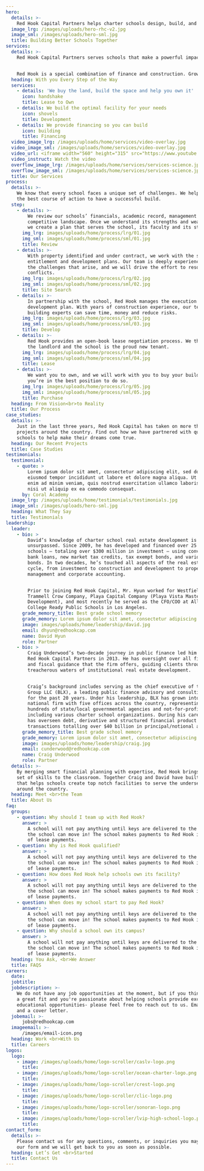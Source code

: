 ```yaml
---
hero:
  details: >-
    Red Hook Capital Partners helps charter schools design, build, and own their perfect campus.
  image_lrg: /images/uploads/hero-rhc-v2.jpg
  image_sml: /images/uploads/hero-sml.jpg
  title: Building Better Schools Together
services:
  details: >-
    Red Hook Capital Partners serves schools that make a powerful impact in their communities. We partner with high-quality schools that teach underserved students, ELL and students of color, as well as ones that provide free and reduced fee lunches or offer unique aspects to education. 


    Red Hook is a special combination of finance and construction. Growing from co-founders Craig Underwood’s financial savvy and David Hyun’s deep knowledge of real estate development, Red Hook supports charter school leaders as they navigate bureaucratic red tape, construction complexity and tight timeframes. We’re (literally) invested in seeing you succeed. 
  heading: With you Every Step of the Way
  services:
    - details: 'We buy the land, build the space and help you own it'
      icon: handshake
      title: Lease to Own
    - details: We build the optimal facility for your needs
      icon: shovels
      title: Development
    - details: We provide financing so you can build
      icon: building
      title: Financing
  video_image_lrg: /images/uploads/home/services/video-overlay.jpg
  video_image_sml: /images/uploads/home/services/video-overlay.jpg
  video_url: <iframe width="560" height="315" src="https://www.youtube.com/embed/HGfkjWnfmT4?autoplay=1" frameborder="0" allow="accelerometer; autoplay; clipboard-write; encrypted-media; gyroscope; picture-in-picture" allowfullscreen></iframe>
  video_instruct: Watch the video
  overflow_image_lrg: /images/uploads/home/services/services-science.jpg
  overflow_image_sml: /images/uploads/home/services/services-science.jpg
  title: Our Services
process:
  details: >-
    We know that every school faces a unique set of challenges. We help chart
    the best course of action to have a successful build.
  step:
    - details: >-
        We review our schools’ financials, academic record, management team and
        competitive landscape. Once we understand its strengths and weaknesses,
        we create a plan that serves the school, its faculty and its students.
      img_lrg: images/uploads/home/process/lrg/01.jpg
      img_sml: images/uploads/home/process/sml/01.jpg
      title: Review
    - details: >-
        With property identified and under contract, we work with the school on
        entitlement and development plans. Our team is deeply experienced with
        the challenges that arise, and we will drive the effort to resolve
        conflicts.
      img_lrg: images/uploads/home/process/lrg/02.jpg
      img_sml: images/uploads/home/process/sml/02.jpg
      title: Site Search
    - details: >-
        In partnership with the school, Red Hook manages the execution of the
        development plan. With years of construction experience, our team of
        building experts can save time, money and reduce risks.
      img_lrg: images/uploads/home/process/lrg/03.jpg
      img_sml: images/uploads/home/process/sml/03.jpg
      title: Develop
    - details: >-
        Red Hook provides an open-book lease negotiation process. We then act as
        the landlord and the school is the proud new tenant.
      img_lrg: images/uploads/home/process/lrg/04.jpg
      img_sml: images/uploads/home/process/sml/04.jpg
      title: Lease
    - details: >-
        We want you to own, and we will work with you to buy your building when
        you’re in the best position to do so.
      img_lrg: images/uploads/home/process/lrg/05.jpg
      img_sml: images/uploads/home/process/sml/05.jpg
      title: Purchase
  heading: From Vision<br>to Reality
  title: Our Process
case_studies:
  details: >-
    Just in the last three years, Red Hook Capital has taken on more than ten
    projects around the country. Find out how we have partnered with quality
    schools to help make their dreams come true.
  heading: Our Recent Projects
  title: Case Studies
testimonials:
  testimonial:
    - quote: >
        Lorem ipsum dolor sit amet, consectetur adipiscing elit, sed do 
        eiusmod tempor incididunt ut labore et dolore magna aliqua. Ut 
        enim ad minim veniam, quis nostrud exercitation ullamco laboris 
        nisi ut aliquip ex ea commodo consequat.
      by: Coral Academy
  image_lrg: /images/uploads/home/testimonials/testimonials.jpg
  image_sml: /images/uploads/hero-sml.jpg
  heading: What They Say
  title: Testimonials
leadership:
  leader:
    - bio: >
        David’s knowledge of charter school real estate development is
        unsurpassed. Since 2009, he has developed and financed over 25 charter
        schools — totaling over $300 million in investment — using conventional
        bank loans, new market tax credits, tax exempt bonds, and various state
        bonds. In two decades, he’s touched all aspects of the real estate
        cycle, from investment to construction and development to property
        management and corporate accounting.


        Prior to joining Red Hook Capital, Mr. Hyun worked for Westfield,
        Trammell Crow Company, Playa Capital Company (Playa Vista Master
        Development), and most recently he served as the CFO/COO at Alliance
        College Ready Public Schools in Los Angeles.
      grade_memory_title: Best grade school memory
      grade_memory: Lorem ipsum dolor sit amet, consectetur adipiscing elit, sed do eiusmod tempor incididunt ut labore et dolore magna aliqua.
      image: images/uploads/home/leadership/david.jpg
      email: dhyun@redhookcap.com
      name: David Hyun
      role: Partner
    - bio: >
        Craig Underwood’s two-decade journey in public finance led him to launch
        Red Hook Capital Partners in 2013. He has oversight over all financing
        and fiscal guidance that the firm offers, guiding clients through the
        treacherous waters of institutional real estate development.


        Craig’s background includes serving as the chief executive of the BLX
        Group LLC (BLX), a leading public finance advisory and consulting firm
        for the past 20 years. Under his leadership, BLX has grown into a
        national firm with five offices across the country, representing
        hundreds of state/local governmental agencies and not-for-profits,
        including various charter school organizations. During his career, he
        has overseen debt, derivative and structured financial product
        transactions totalling over $40 billion in principal/notional amounts.
      grade_memory_title: Best grade school memory
      grade_memory: Lorem ipsum dolor sit amet, consectetur adipiscing elit, sed do eiusmod tempor incididunt ut labore et dolore magna aliqua.
      image: images/uploads/home/leadership/craig.jpg
      email: cunderwood@redhookcap.com
      name: Craig Underwood
      role: Partner
  details: >-
    By merging smart financial planning with expertise, Red Hook brings a unique 
    set of skills to the classroom. Together Craig and David have built a team 
    that helps schools create top notch facilities to serve the underserved, all 
    around the country.
  heading: Meet <br>the Team
  title: About Us
faq:
  groups:
    - question: Why should I team up with Red Hook? 
      answer: >
        A school will not pay anything until keys are delivered to the property and 
        the school can move in! The school makes payments to Red Hook in the form 
        of lease payments.
    - question: Why is Red Hook qualified? 
      answer: >
        A school will not pay anything until keys are delivered to the property and 
        the school can move in! The school makes payments to Red Hook in the form 
        of lease payments.
    - question: How does Red Hook help schools own its facility? 
      answer: >
        A school will not pay anything until keys are delivered to the property and 
        the school can move in! The school makes payments to Red Hook in the form 
        of lease payments.
    - question: When does my school start to pay Red Hook? 
      answer: >
        A school will not pay anything until keys are delivered to the property and 
        the school can move in! The school makes payments to Red Hook in the form 
        of lease payments.
    - question: Why should a school own its campus?
      answer: >
        A school will not pay anything until keys are delivered to the property and 
        the school can move in! The school makes payments to Red Hook in the form 
        of lease payments.
  heading: You Ask, <br>We Answer
  title: FAQS
careers:
  date: 
  jobtitle:
  jobdescription: >-
    We do not have any job opportunities at the moment, but if you think you would make 
    a great fit and you're passionate about helping schools provide excellent 
    educational opportunities- please feel free to reach out to us. Email us your resume 
    and a cover letter.
  jobemail: >-
      jobs@redhookcap.com
  imageemail: >-
      /images/email-icon.png
  heading: Work <br>With Us
  title: Careers
logos:
  logo:
    - image: /images/uploads/home/logo-scroller/caslv-logo.png
      title:
    - image: /images/uploads/home/logo-scroller/ocean-charter-logo.png
      title:
    - image: /images/uploads/home/logo-scroller/crest-logo.png
      title:
    - image: /images/uploads/home/logo-scroller/clic-logo.png
      title:
    - image: /images/uploads/home/logo-scroller/sonoran-logo.png
      title:
    - image: /images/uploads/home/logo-scroller/lvip-high-school-logo.png
      title:
contact_form:
  details: >-
    Please contact us for any questions, comments, or inquiries you may have using 
    our form and we will get back to you as soon as possible. 
  heading: Let’s Get <br>Started
  title: Contact Us
---
```



